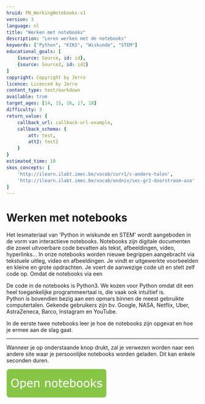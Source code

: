 ```yaml
---
hruid: PN_WerkingNotebooks-v1
version: 3
language: nl
title: "Werken met notebooks"
description: "Leren werken met de notebooks"
keywords: ["Python", "KIKS", "Wiskunde", "STEM"]
educational_goals: [
    {source: Source, id: id}, 
    {source: Source2, id: id2}
]
copyright: Copyright by Jerro
licence: Licenced by Jerro
content_type: text/markdown
available: true
target_ages: [14, 15, 16, 17, 18]
difficulty: 3
return_value: {
    callback_url: callback-url-example,
    callback_schema: {
        att: test,
        att2: test2
    }
}
estimated_time: 10
skos_concepts: [
    'http://ilearn.ilabt.imec.be/vocab/curr1/c-andere-talen', 
    'http://ilearn.ilabt.imec.be/vocab/ondniv/sec-gr2-doorstroom-aso'
]
---
```


# Werken met notebooks

Het lesmateriaal van 'Python in wiskunde en STEM' wordt aangeboden in de vorm van interactieve notebooks. Notebooks zijn digitale documenten die zowel uitvoerbare code bevatten als tekst, afbeeldingen, video, hyperlinks... In onze notebooks worden nieuwe begrippen aangebracht via tekstuele uitleg, video en afbeeldingen. Je vindt er uitgewerkte voorbeelden en kleine en grote opdrachten. Je voert de aanwezige code uit en stelt zelf code op. Omdat de notebooks via een 

De code in de notebooks is Python3. We kozen voor Python omdat dit een heel toegankelijke programmeertaal is, die vaak ook intuïtief is.  
Python is bovendien bezig aan een opmars binnen de meest gebruikte computertalen. Gekende gebruikers zijn bv. Google, NASA, Netflix, Uber, AstraZeneca, Barco, Instagram en YouTube.

In de eerste twee notebooks leer je hoe de notebooks zijn opgevat en hoe je ermee aan de slag gaat. 

---
Wanneer je op onderstaande knop drukt, zal je verwezen worden naar een andere site waar je persoonlijke notebooks worden geladen. Dit kan enkele seconden duren.

[![](embed/Knop.png "Knop")](https://kiks.ilabt.imec.be/jupyterhub/?id=0101 "Notebooks Werking")